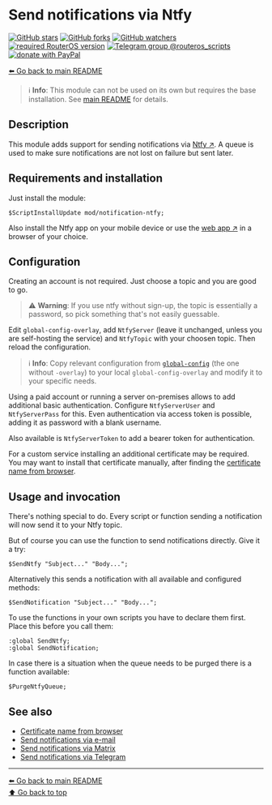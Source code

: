 Send notifications via Ntfy
===========================

[![GitHub stars](https://img.shields.io/github/stars/eworm-de/routeros-scripts?logo=GitHub&style=flat&color=red)](https://github.com/eworm-de/routeros-scripts/stargazers)
[![GitHub forks](https://img.shields.io/github/forks/eworm-de/routeros-scripts?logo=GitHub&style=flat&color=green)](https://github.com/eworm-de/routeros-scripts/network)
[![GitHub watchers](https://img.shields.io/github/watchers/eworm-de/routeros-scripts?logo=GitHub&style=flat&color=blue)](https://github.com/eworm-de/routeros-scripts/watchers)
[![required RouterOS version](https://img.shields.io/badge/RouterOS-7.15-yellow?style=flat)](https://mikrotik.com/download/changelogs/)
[![Telegram group @routeros_scripts](https://img.shields.io/badge/Telegram-%40routeros__scripts-%2326A5E4?logo=telegram&style=flat)](https://t.me/routeros_scripts)
[![donate with PayPal](https://img.shields.io/badge/Like_it%3F-Donate!-orange?logo=githubsponsors&logoColor=orange&style=flat)](https://www.paypal.com/cgi-bin/webscr?cmd=_s-xclick&hosted_button_id=A4ZXBD6YS2W8J)

[⬅️ Go back to main README](../../README.md)

> ℹ️️ **Info**: This module can not be used on its own but requires the base
> installation. See [main README](../../README.md) for details.

Description
-----------

This module adds support for sending notifications via
[Ntfy ↗️](https://ntfy.sh/). A queue is used to make sure
notifications are not lost on failure but sent later.

Requirements and installation
-----------------------------

Just install the module:

    $ScriptInstallUpdate mod/notification-ntfy;

Also install the Ntfy app on your mobile device or use the
[web app ↗️](https://ntfy.sh/app) in a browser of your choice.

Configuration
-------------

Creating an account is not required. Just choose a topic and you are good
to go.

> ⚠️ **Warning**: If you use ntfy without sign-up, the topic is essentially
> a password, so pick something that's not easily guessable.

Edit `global-config-overlay`, add `NtfyServer` (leave it unchanged, unless
you are self-hosting the service) and `NtfyTopic` with your choosen topic.
Then reload the configuration.

> ℹ️ **Info**: Copy relevant configuration from
> [`global-config`](../../global-config.rsc) (the one without `-overlay`) to
> your local `global-config-overlay` and modify it to your specific needs.

Using a paid account or running a server on-premises allows to add additional
basic authentication. Configure `NtfyServerUser` and `NtfyServerPass` for this.
Even authentication via access token is possible, adding it as password with
a blank username.

Also available is `NtfyServerToken` to add a bearer token for authentication.

For a custom service installing an additional certificate may be required.
You may want to install that certificate manually, after finding the
[certificate name from browser](../../CERTIFICATES.md).

Usage and invocation
--------------------

There's nothing special to do. Every script or function sending a notification
will now send it to your Ntfy topic.

But of course you can use the function to send notifications directly. Give
it a try:

    $SendNtfy "Subject..." "Body...";

Alternatively this sends a notification with all available and configured
methods:

    $SendNotification "Subject..." "Body...";

To use the functions in your own scripts you have to declare them first.
Place this before you call them:

    :global SendNtfy;
    :global SendNotification;

In case there is a situation when the queue needs to be purged there is a
function available:

    $PurgeNtfyQueue;

See also
--------

* [Certificate name from browser](../../CERTIFICATES.md)
* [Send notifications via e-mail](notification-email.md)
* [Send notifications via Matrix](notification-matrix.md)
* [Send notifications via Telegram](notification-telegram.md)

---
[⬅️ Go back to main README](../../README.md)  
[⬆️ Go back to top](#top)
